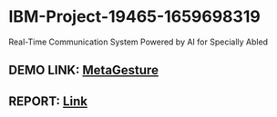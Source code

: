 # IBM-Project-19465-1659698319
Real-Time Communication System Powered by AI for Specially Abled

## DEMO LINK: <a href="https://www.youtube.com/watch?v=DmV4NojZqRY">MetaGesture</a>

## REPORT: <a href="https://github.com/IBM-EPBL/IBM-Project-19465-1659698319/blob/main/Final%20Deliverables/IBM%20Report.pdf">Link</a>